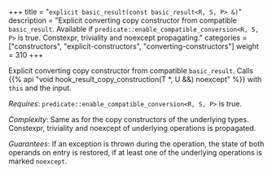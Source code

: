 +++
title = "`explicit basic_result(const basic_result<R, S, P> &)`"
description = "Explicit converting copy constructor from compatible `basic_result`. Available if `predicate::enable_compatible_conversion<R, S, P>` is true. Constexpr, triviality and noexcept propagating."
categories = ["constructors", "explicit-constructors", "converting-constructors"]
weight = 310
+++

Explicit converting copy constructor from compatible `basic_result`. Calls {{% api "void hook_result_copy_construction(T *, U &&) noexcept" %}} with `this` and the input.

*Requires*: `predicate::enable_compatible_conversion<R, S, P>` is true.

*Complexity*: Same as for the copy constructors of the underlying types. Constexpr, triviality and noexcept of underlying operations is propagated.

*Guarantees*: If an exception is thrown during the operation, the state of both operands on entry is restored, if at least one of the underlying operations is marked `noexcept`.
